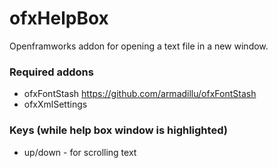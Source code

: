 # ofxHelpBox

Openframworks addon for opening a text file in a new window.  

### Required addons

* ofxFontStash https://github.com/armadillu/ofxFontStash
* ofxXmlSettings 

### Keys (while help box window is highlighted)

* up/down - for scrolling text

